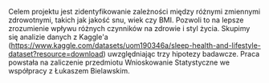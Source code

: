 Celem projektu jest zidentyfikowanie zależności między różnymi zmiennymi zdrowotnymi, takich jak jakość snu, wiek czy BMI.
Pozwoli to na lepsze zrozumienie wpływu różnych czynników na zdrowie i styl życia. 
Skupimy się analizie danych z Kaggle'a (https://www.kaggle.com/datasets/uom190346a/sleep-health-and-lifestyle-dataset?resource=download)
uwzględniając trzy hipotezy badawcze. Praca powstała na zaliczenie przedmiotu Wnioskowanie Statystyczne we współpracy z Łukaszem Bielawskim.
